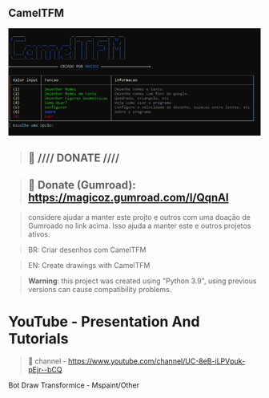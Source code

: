 ## CamelTFM

![CamelTFM - Capa](https://raw.githubusercontent.com/WMagicoZ/CamelTFM/main/image.png)

> ## :gift: **//// DONATE ////**

> ## 🔗 Donate (Gumroad): https://magicoz.gumroad.com/l/QqnAI

> considere ajudar a manter este projto e outros com uma doação de Gumroado no link acima. Isso ajuda a manter este e outros projetos ativos.

> BR: Criar desenhos com CamelTFM

> EN: Create drawings with CamelTFM

> **Warning**: this project was created using "Python 3.9", using previous versions can cause compatibility problems.

# YouTube - Presentation And Tutorials
> 🔗 channel - https://www.youtube.com/channel/UC-8eB-iLPVpuk-pEjr--bCQ
> 

Bot Draw Transformice - Mspaint/Other
